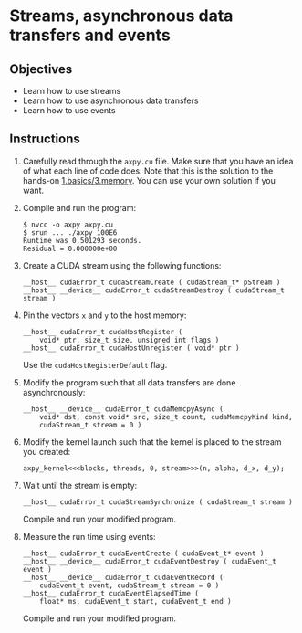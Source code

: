 # Streams, asynchronous data transfers and events

## Objectives

 - Learn how to use streams
 - Learn how to use asynchronous data transfers
 - Learn how to use events

## Instructions

 1. Carefully read through the `axpy.cu` file. Make sure that you have an idea
    of what each line of code does. Note that this is the solution to the
    hands-on [1.basics/3.memory](../../1.basics/3.memory/). You can use your
    own solution if you want.

 2. Compile and run the program:

    ```
    $ nvcc -o axpy axpy.cu 
    $ srun ... ./axpy 100E6
    Runtime was 0.501293 seconds.
    Residual = 0.000000e+00
    ```

 3. Create a CUDA stream using the following functions:
 
    ```
    __host__ cudaError_t cudaStreamCreate ( cudaStream_t* pStream )
    __host__ __device__ cudaError_t cudaStreamDestroy ( cudaStream_t stream )
    ```

 4. Pin the vectors `x` and `y` to the host memory:
 
    ```
    __host__ cudaError_t cudaHostRegister (
        void* ptr, size_t size, unsigned int flags )
    __host__ cudaError_t cudaHostUnregister ( void* ptr )
    ```

    Use the `cudaHostRegisterDefault` flag.

 5. Modify the program such that all data transfers are done asynchronously:
 
    ```
    __host__ __device__ cudaError_t cudaMemcpyAsync (
        void* dst, const void* src, size_t count, cudaMemcpyKind kind, 
        cudaStream_t stream = 0 )
    ```

 6. Modify the kernel launch such that the kernel is placed to the stream
    you created:
    
    ```
    axpy_kernel<<<blocks, threads, 0, stream>>>(n, alpha, d_x, d_y);
    ```
    
 7. Wait until the stream is empty:
 
    ```
    __host__ cudaError_t cudaStreamSynchronize ( cudaStream_t stream )
    ```
    
    Compile and run your modified program.

 8. Measure the run time using events:

    ```
    __host__ cudaError_t cudaEventCreate ( cudaEvent_t* event )
    __host__ __device__ cudaError_t cudaEventDestroy ( cudaEvent_t event )
    __host__ __device__ cudaError_t cudaEventRecord (
        cudaEvent_t event, cudaStream_t stream = 0 )
    __host__ cudaError_t cudaEventElapsedTime (
        float* ms, cudaEvent_t start, cudaEvent_t end )
    ```

    Compile and run your modified program.
